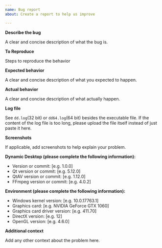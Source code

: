 ```yaml
---
name: Bug report
about: Create a report to help us improve

---
```


**Describe the bug**

A clear and concise description of what the bug is.

**To Reproduce**

Steps to reproduce the behavior

**Expected behavior**

A clear and concise description of what you expected to happen.

**Actual behavior**

A clear and concise description of what actually happen.

**Log file**

See `dd.log`(32 bit) or `dd64.log`(64 bit) besides the executable file. If the content of the log file is too long, please upload the file itself instead of just paste it here.

**Screenshots**

If applicable, add screenshots to help explain your problem.

**Dynamic Desktop (please complete the following information):**
 - Version or commit: [e.g. 1.0.0]
 - Qt version or commit: [e.g. 5.12.0]
 - QtAV version or commit: [e.g. 1.12.0]
 - FFmpeg version or commit: [e.g. 4.0.2]

**Environment (please complete the following information):**
 - Windows kernel version: [e.g. 10.0.17763.1]
 - Graphics card: [e.g. NVIDIA GeForce GTX 1060]
 - Graphics card driver version: [e.g. 411.70]
 - DirectX version: [e.g. 12]
 - OpenGL version: [e.g. 4.6.0]

**Additional context**

Add any other context about the problem here.
